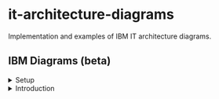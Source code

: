 # it-architecture-diagrams
Implementation and examples of IBM IT architecture diagrams.

## IBM Diagrams (beta)

<details><summary>Setup</summary>
   
<details><summary>Mac</summary>
<p>
To access and start the latest IBM pre-release diagrams.net application binary for Mac: 
   
1. Download the [zip](https://github.com/IBM/it-architecture-diagrams/releases).
2. Extract and open the application binary. 
3. When you run the first time Mac will ask about security:
    * Go to **System Preferences**.
    * Select **Security & Privacy**.
    * Click on **Open Anyway** for this app.
4. After opening the application binary click on "+ More Shapes" in the bottom left panel.
5. Select IBM and click Apply to finish.
6. IBM Sidebars are now available:
    * IBM Icons (active icons)
    * IBM Shapes (basic shapes)
    * IBM Cloud (cloud shapes)
    * IBM Core (core shapes)
    * IBM Industry (industry shapes)
    * IBM Helpers (helper sets)
    * IBM Starters (starter sets)
</p>
</details>
   
<details><summary>Windows</summary>
</details>

</details>

<details><summary>Introduction</summary>
   
<details><summary>IBM Plex Fonts</summary>
<p>
   
The Format Panel for IBM Diagrams is configured with the [IBM Plex Fonts](https://www.ibm.com/plex/).
   
</p> 
</details>
   
<details><summary>IBM Color Palette</summary>
<p>
   
The Format Panel for IBM Diagrams is configured with the [IBM Color Palette](https://www.ibm.com/design/language/color/).
   
Three colors in each color family are available for use with IBM Diagrams:
* Light Fill (swatch 10)
* Medium Line (swatch 50 or 60)
* Dark Line (swatch 70 or 80)
   
The following colors are also available for use with IBM Diagrams:
* White
* Black
* Transparent
   
</p>
</details>

<details><summary>IBM Color Schemes</summary>
<p>
   
The Format Panel for IBM Diagrams has Color Schemes at top which are the recommended method of using the IBM Color Palette:
* Top row are medium color lines with white fill followed by light fill.
* Bottom row are dark color lines with white fill followed by light fill.
   
![IBM Color Schemes](/images/IBMDiagramsFormatPanel.png "IBM Color Schemes")

</p>
</details>
